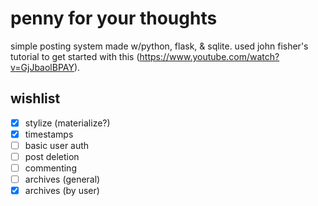 # penny for your thoughts
simple posting system made w/python, flask, & sqlite.
used john fisher's tutorial to get started with this (https://www.youtube.com/watch?v=GjJbaolBPAY).

## wishlist
- [x] stylize (materialize?)
- [x] timestamps
- [ ] basic user auth
- [ ] post deletion
- [ ] commenting
- [ ] archives (general)
- [x] archives (by user)
